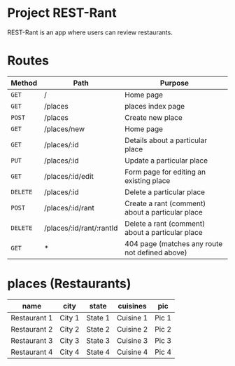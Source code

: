 # Project REST-Rant

REST-Rant is an app where users can review restaurants.
# Routes

| Method | Path | Purpose |
|---|---|---|
| `GET` | / | Home page |
| `GET` | /places | places index page |
| `POST` | /places | Create new place |
| `GET` | /places/new | Home page |
| `GET` | /places/:id | Details about a particular place |
|`PUT`| /places/:id | Update a particular place |
|`GET`| /places/:id/edit | Form page for editing an existing place |
|`DELETE`| /places/:id | Delete a particular place |
|`POST`| /places/:id/rant | Create a rant (comment) about a particular place |
|`DELETE`| /places/:id/rant/:rantId | Delete a rant (comment) about a particular place |
|`GET`| * | 404 page (matches any route not defined above) |

# places (Restaurants)

| name | city | state | cuisines | pic |
|---|---|---|---|---|
| Restaurant 1 | City 1 | State 1 | Cuisine 1 | Pic 1 |
| Restaurant 2 | City 2 | State 2 | Cuisine 2 | Pic 2 |
| Restaurant 3 | City 3 | State 3 | Cuisine 3 | Pic 3 |
| Restaurant 4 | City 4 | State 4 | Cuisine 4 | Pic 4 |